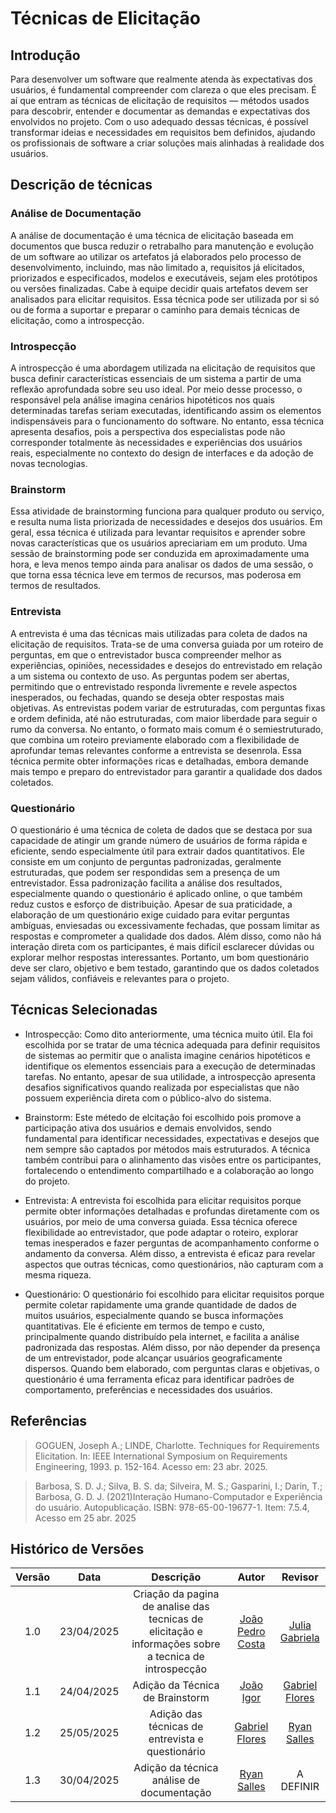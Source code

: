 # Técnicas de Elicitação

## Introdução
Para desenvolver um software que realmente atenda às expectativas dos usuários, é fundamental compreender com clareza o que eles precisam. É aí que entram as técnicas de elicitação de requisitos — métodos usados para descobrir, entender e documentar as demandas e expectativas dos envolvidos no projeto. Com o uso adequado dessas técnicas, é possível transformar ideias e necessidades em requisitos bem definidos, ajudando os profissionais de software a criar soluções mais alinhadas à realidade dos usuários.

## Descrição de técnicas

### Análise de Documentação
A análise de documentação é uma técnica de elicitação baseada em documentos que busca reduzir o retrabalho para manutenção e evolução de um software ao utilizar os artefatos já elaborados pelo processo de desenvolvimento, incluindo, mas não limitado a, requisitos já elicitados, priorizados e especificados, modelos e executáveis, sejam eles protótipos ou versões finalizadas. Cabe à equipe decidir quais artefatos devem ser analisados para elicitar requisitos. Essa técnica pode ser utilizada por si só ou de forma a suportar e preparar o caminho para demais técnicas de elicitação, como a introspecção.


### Introspecção
A introspecção é uma abordagem utilizada na elicitação de requisitos que busca definir características essenciais de um sistema a partir de uma reflexão aprofundada sobre seu uso ideal. Por meio desse processo, o responsável pela análise imagina cenários hipotéticos nos quais determinadas tarefas seriam executadas, identificando assim os elementos indispensáveis para o funcionamento do software. No entanto, essa técnica apresenta desafios, pois a perspectiva dos especialistas pode não corresponder totalmente às necessidades e experiências dos usuários reais, especialmente no contexto do design de interfaces e da adoção de novas tecnologias.

### Brainstorm
Essa atividade de brainstorming funciona para qualquer produto ou serviço, e resulta numa lista priorizada de necessidades e desejos dos usuários. Em geral, essa técnica é utilizada para levantar requisitos e aprender sobre novas características que os usuários apreciariam em um produto. Uma sessão de brainstorming pode ser conduzida em aproximadamente uma hora, e leva menos tempo ainda para analisar os dados de uma sessão, o que torna essa técnica leve em termos de recursos, mas poderosa em termos de resultados.

### Entrevista
A entrevista é uma das técnicas mais utilizadas para coleta de dados na elicitação de requisitos. Trata-se de uma conversa guiada por um roteiro de perguntas, em que o entrevistador busca compreender melhor as experiências, opiniões, necessidades e desejos do entrevistado em relação a um sistema ou contexto de uso. As perguntas podem ser abertas, permitindo que o entrevistado responda livremente e revele aspectos inesperados, ou fechadas, quando se deseja obter respostas mais objetivas. As entrevistas podem variar de estruturadas, com perguntas fixas e ordem definida, até não estruturadas, com maior liberdade para seguir o rumo da conversa. No entanto, o formato mais comum é o semiestruturado, que combina um roteiro previamente elaborado com a flexibilidade de aprofundar temas relevantes conforme a entrevista se desenrola. Essa técnica permite obter informações ricas e detalhadas, embora demande mais tempo e preparo do entrevistador para garantir a qualidade dos dados coletados.

### Questionário
O questionário é uma técnica de coleta de dados que se destaca por sua capacidade de atingir um grande número de usuários de forma rápida e eficiente, sendo especialmente útil para extrair dados quantitativos. Ele consiste em um conjunto de perguntas padronizadas, geralmente estruturadas, que podem ser respondidas sem a presença de um entrevistador. Essa padronização facilita a análise dos resultados, especialmente quando o questionário é aplicado online, o que também reduz custos e esforço de distribuição. Apesar de sua praticidade, a elaboração de um questionário exige cuidado para evitar perguntas ambíguas, enviesadas ou excessivamente fechadas, que possam limitar as respostas e comprometer a qualidade dos dados. Além disso, como não há interação direta com os participantes, é mais difícil esclarecer dúvidas ou explorar melhor respostas interessantes. Portanto, um bom questionário deve ser claro, objetivo e bem testado, garantindo que os dados coletados sejam válidos, confiáveis e relevantes para o projeto.

## Técnicas Selecionadas

- Introspecção: Como dito anteriormente, uma técnica muito útil. Ela foi escolhida por se tratar de uma técnica adequada para definir requisitos de sistemas ao permitir que o analista imagine cenários hipotéticos e identifique os elementos essenciais para a execução de determinadas tarefas. No entanto, apesar de sua utilidade, a introspecção apresenta desafios significativos quando realizada por especialistas que não possuem experiência direta com o público-alvo do sistema.

- Brainstorm: Este métedo de elcitação foi escolhido pois promove a participação ativa dos usuários e demais envolvidos, sendo fundamental para identificar necessidades, expectativas e desejos que nem sempre são captados por métodos mais estruturados. A técnica também contribui para o alinhamento das visões entre os participantes, fortalecendo o entendimento compartilhado e a colaboração ao longo do projeto.

- Entrevista: A entrevista foi escolhida para elicitar requisitos porque permite obter informações detalhadas e profundas diretamente com os usuários, por meio de uma conversa guiada. Essa técnica oferece flexibilidade ao entrevistador, que pode adaptar o roteiro, explorar temas inesperados e fazer perguntas de acompanhamento conforme o andamento da conversa. Além disso, a entrevista é eficaz para revelar aspectos que outras técnicas, como questionários, não capturam com a mesma riqueza.

- Questionário: O questionário foi escolhido para elicitar requisitos porque permite coletar rapidamente uma grande quantidade de dados de muitos usuários, especialmente quando se busca informações quantitativas. Ele é eficiente em termos de tempo e custo, principalmente quando distribuído pela internet, e facilita a análise padronizada das respostas. Além disso, por não depender da presença de um entrevistador, pode alcançar usuários geograficamente dispersos. Quando bem elaborado, com perguntas claras e objetivas, o questionário é uma ferramenta eficaz para identificar padrões de comportamento, preferências e necessidades dos usuários.

## Referências

> GOGUEN, Joseph A.; LINDE, Charlotte. Techniques for Requirements Elicitation. In: IEEE International Symposium on Requirements Engineering, 1993. p. 152-164. Acesso em: 23 abr. 2025.

> Barbosa, S. D. J.; Silva, B. S. da; Silveira, M. S.; Gasparini, I.; Darin, T.; Barbosa, G. D. J. (2021)Interação Humano-Computador e Experiência do usuário. Autopublicação. ISBN: 978-65-00-19677-1. Item: 7.5.4, Acesso em 25 abr. 2025

## Histórico de Versões

| Versão | Data | Descrição  | Autor        | Revisor |
| :-----: | :----: | :----------: | :------------: | :--------: |
| 1.0    | 23/04/2025 | Criação da pagina de analise das tecnicas de elicitação e informações sobre a tecnica de introspecção | [João Pedro Costa](https://github.com/johnaopedro)                   | [Julia Gabriela](https://github.com/JuliaGabP)                      |
| 1.1    | 24/04/2025 | Adição da Técnica de Brainstorm                                         | [João Igor](https://github.com/JoaoPC10)         | [Gabriel Flores](https://github.com/Gabrielfcoelho) |
| 1.2 | 25/05/2025 | Adição das técnicas de entrevista e questionário | [Gabriel Flores](https://github.com/Gabrielfcoelho) | [Ryan Salles](https://github.com/RA-Salles) |
| 1.3 | 30/04/2025 | Adição da técnica análise de documentação        | [Ryan Salles](https://github.com/RA-Salles) | A DEFINIR |
